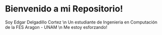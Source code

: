 # Bienvenido a mi Repositorio!

Soy Edgar Delgadillo Cortez \n
Un estudiante de Ingenieria en Computación de la FES Aragon - UNAM \n
Me estoy esforzando!
